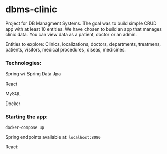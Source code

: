 # dbms-clinic
Project for DB Managment Systems. The goal was to build simple CRUD app with at least 10 entities. We have chosen to build an app that manages clinic data. You can view data as a patient, doctor or an admin. 

Entities to explore:
Clinics, localizations, doctors, departments, treatmens, patients, visitors, medical procedures, diseas, medicines.

### Technologies:

Spring w/ Spring Data Jpa

React

MySQL

Docker

### Starting the app:
`docker-compose up`

Spring endpoints available at: 
`localhost:8080`

React:

